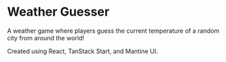 # Weather Guesser

A weather game where players guess the current temperature of a random city from around the world!

Created using React, TanStack Start, and Mantine UI.
